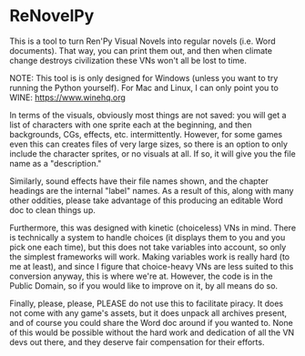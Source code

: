 # ReNovelPy
This is a tool to turn Ren'Py Visual Novels into regular novels (i.e. Word documents). That way, you can print them out, and then
when climate change destroys civilization these VNs won't all be lost to time.

NOTE: This tool is is only designed for Windows (unless you want to try running the Python yourself). For Mac and Linux, I can only
point you to WINE: https://www.winehq.org

In terms of the visuals, obviously most things are not saved: you will get a list of characters with one sprite each at the beginning,
and then backgrounds, CGs, effects, etc. intermittently. However, for some games even this can creates files of very large sizes, so
there is an option to only include the character sprites, or no visuals at all. If so, it will give you the file name as a "description."

Similarly, sound effects have their file names shown, and the chapter headings are the internal "label" names. As a result of this, along
with many other oddities, please take advantage of this producing an editable Word doc to clean things up.

Furthermore, this was designed with kinetic (choiceless) VNs in mind. There is technically a system to handle choices (it displays them to
you and you pick one each time), but this does not take variables into account, so only the simplest frameworks will work. Making
variables work is really hard (to me at least), and since I figure that choice-heavy VNs are less suited to this conversion anyway, 
this is where we're at. However, the code is in the Public Domain, so if you would like to improve on it, by all means do so.

Finally, please, please, PLEASE do not use this to facilitate piracy. It does not come with any game's assets, but it does unpack
all archives present, and of course you could share the Word doc around if you wanted to. None of this would be possible without the
hard work and dedication of all the VN devs out there, and they deserve fair compensation for their efforts.